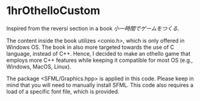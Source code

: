 # 1hrOthelloCustom
Inspired from the reversi section in a book *小一時間でゲームをつくる*.

The content inside the book utilizes <conio.h>, which is only offered in Windows OS.
The book in also more targeted towards the use of C language, instead of C++.
Hence, I decided to make an othello game that employs more C++ features while keeping it compatible for most OS (e.g., Windows, MacOS, Linux).

The package <SFML/Graphics.hpp> is applied in this code. Please keep in mind that you will need to manually install SFML.
This code also requires a load of a specific font file, which is provided.
